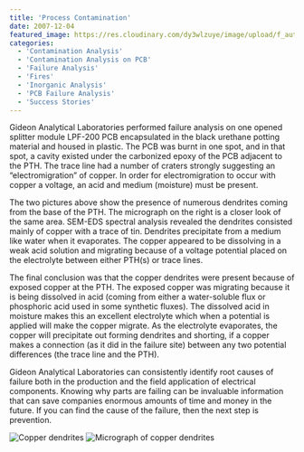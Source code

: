 ```yaml
---
title: 'Process Contamination'
date: 2007-12-04
featured_image: https://res.cloudinary.com/dy3wlzuye/image/upload/f_auto,c_scale,w_250/v1/GideonLabs/Copper-dendrites.jpg
categories:
  - 'Contamination Analysis'
  - 'Contamination Analysis on PCB'
  - 'Failure Analysis'
  - 'Fires'
  - 'Inorganic Analysis'
  - 'PCB Failure Analysis'
  - 'Success Stories'
---
```


Gideon Analytical Laboratories performed failure analysis on one opened splitter module LPF-200 PCB encapsulated in the black urethane potting material and housed in plastic. The PCB was burnt in one spot, and in that spot, a cavity existed under the carbonized epoxy of the PCB adjacent to the PTH. The trace line had a number of craters strongly suggesting an “electromigration” of copper. In order for electromigration to occur with copper a voltage, an acid and medium (moisture) must be present.

The two pictures above show the presence of numerous dendrites coming from the base of the PTH. The micrograph on the right is a closer look of the same area. SEM-EDS spectral analysis revealed the dendrites consisted mainly of copper with a trace of tin. Dendrites precipitate from a medium like water when it evaporates. The copper appeared to be dissolving in a weak acid solution and migrating because of a voltage potential placed on the electrolyte between either PTH(s) or trace lines.

The final conclusion was that the copper dendrites were present because of exposed copper at the PTH. The exposed copper was migrating because it is being dissolved in acid (coming from either a water-soluble flux or phosphoric acid used in some synthetic fluxes). The dissolved acid in moisture makes this an excellent electrolyte which when a potential is applied will make the copper migrate. As the electrolyte evaporates, the copper will precipitate out forming dendrites and shorting, if a copper makes a connection (as it did in the failure site) between any two potential differences (the trace line and the PTH).

Gideon Analytical Laboratories can consistently identify root causes of failure both in the production and the field application of electrical components. Knowing why parts are failing can be invaluable information that can save companies enormous amounts of time and money in the future. If you can find the cause of the failure, then the next step is prevention.

![Copper dendrites](https://res.cloudinary.com/dy3wlzuye/image/upload/f_auto,c_scale,w_300/GideonLabs/Copper-dendrites.jpg 'Copper dendrites')
![Micrograph of copper dendrites](https://res.cloudinary.com/dy3wlzuye/image/upload/f_auto,c_scale,w_300/GideonLabs/micrograph-of-copper-dendrites.jpg 'Micrograph of copper dendrites')
